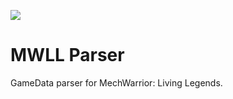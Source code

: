[![](https://img.shields.io/maintenance/yes/2019.svg)](https://github.com/fritzmg/mwll-parser)

MWLL Parser
=====================

GameData parser for MechWarrior: Living Legends.
